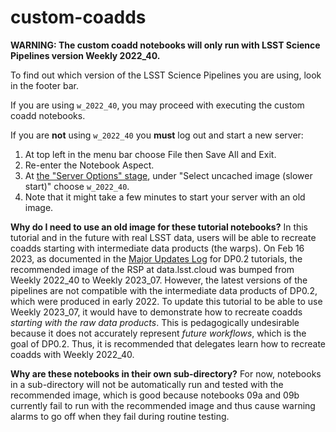 # custom-coadds

**WARNING:
The custom coadd notebooks will only run with LSST Science Pipelines version Weekly 2022_40.**

To find out which version of the LSST Science Pipelines you are using, look in the footer bar.

If you are using `w_2022_40`, you may proceed with executing the custom coadd notebooks.

If you are **not** using `w_2022_40` you **must** log out and start a new server:
 1. At top left in the menu bar choose File then Save All and Exit.
 2. Re-enter the Notebook Aspect.
 3. At <a href="https://dp0-2.lsst.io/data-access-analysis-tools/nb-intro.html#how-to-log-in-navigate-and-log-out-of-jupyterlab">the "Server Options" stage</a>, under "Select uncached image (slower start)" choose `w_2022_40`.
 4. Note that it might take a few minutes to start your server with an old image.

**Why do I need to use an old image for these tutorial notebooks?**
In this tutorial and in the future with real LSST data, users will be able to recreate coadds starting with intermediate data products (the warps).
On Feb 16 2023, as documented in the <a href="https://dp0-2.lsst.io/tutorials-examples/major-updates-log.html#major-updates-log">Major Updates Log</a> for DP0.2 tutorials, the recommended image of the RSP at data.lsst.cloud was bumped from Weekly 2022_40 to Weekly 2023_07.
However, the latest versions of the pipelines are not compatible with the intermediate data products of DP0.2, which were produced in early 2022.
To update this tutorial to be able to use Weekly 2023_07, it would have to demonstrate how to recreate coadds *starting with the raw data products*.
This is pedagogically undesirable because it does not accurately represent *future workflows*, which is the goal of DP0.2.
Thus, it is recommended that delegates learn how to recreate coadds with Weekly 2022_40.

**Why are these notebooks in their own sub-directory?**
For now, notebooks in a sub-directory will not be automatically run and tested with the recommended image, which is good because notebooks 09a and 09b currently fail to run with the recommended image and thus cause warning alarms to go off when they fail during routine testing.